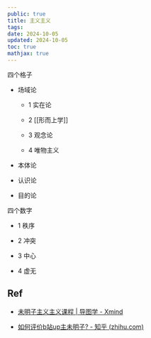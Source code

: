 ```yaml
---
public: true
title: 主义主义
tags:
date: 2024-10-05
updated: 2024-10-05
toc: true
mathjax: true
---
```


四个格子

  + 场域论

    + 1 实在论

    + 2 [[形而上学]]

    + 3 观念论

    + 4 唯物主义

  + 本体论

  + 认识论

  + 目的论

四个数字

  + 1 秩序

  + 2 冲突

  + 3 中心

  + 4 虚无

## Ref

  + [未明子主义主义课程 | 导图学 - Xmind](https://xmind.app/m/WdEcdT/)

  + [如何评价b站up主未明子? - 知乎 (zhihu.com)](https://www.zhihu.com/question/438017024/answer/2091204376)
